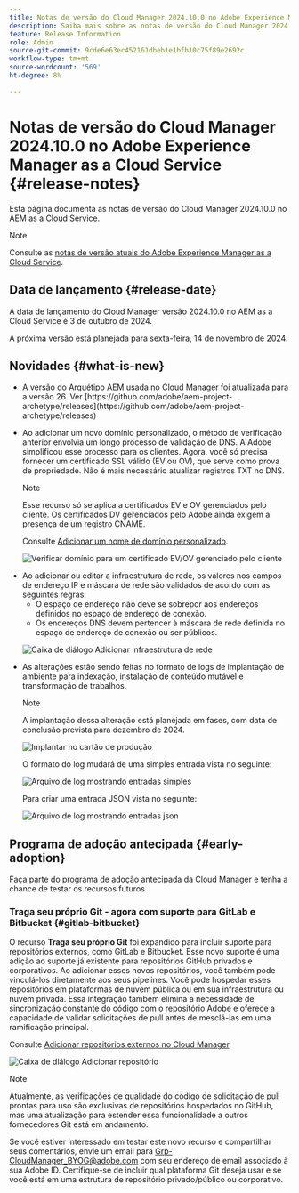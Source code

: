 ```yaml
---
title: Notas de versão do Cloud Manager 2024.10.0 no Adobe Experience Manager as a Cloud Service
description: Saiba mais sobre as notas de versão do Cloud Manager 2024.10.0 no AEM as a Cloud Service.
feature: Release Information
role: Admin
source-git-commit: 9cde6e63ec452161dbeb1e1bfb10c75f89e2692c
workflow-type: tm+mt
source-wordcount: '569'
ht-degree: 8%

---
```


# Notas de versão do Cloud Manager 2024.10.0 no Adobe Experience Manager as a Cloud Service {#release-notes}

Esta página documenta as notas de versão do Cloud Manager 2024.10.0 no AEM as a Cloud Service.

>[!NOTE]
>
>Consulte as [notas de versão atuais do Adobe Experience Manager as a Cloud Service](/help/release-notes/release-notes-cloud/release-notes-current.md).

## Data de lançamento {#release-date}

A data de lançamento do Cloud Manager versão 2024.10.0 no AEM as a Cloud Service é 3 de outubro de 2024.

A próxima versão está planejada para sexta-feira, 14 de novembro de 2024.

## Novidades {#what-is-new}

* <!-- BOTH CS & AMS --> A versão do Arquétipo AEM usada no Cloud Manager foi atualizada para a versão 26. Ver [https://github.com/adobe/aem-project-archetype/releases](https://github.com/adobe/aem-project-archetype/releases)

<!-- (CMGR-59817) -->

* <!-- CS ONLY --> Ao adicionar um novo domínio personalizado, o método de verificação anterior envolvia um longo processo de validação de DNS. A Adobe simplificou esse processo para os clientes. Agora, você só precisa fornecer um certificado SSL válido (EV ou OV), que serve como prova de propriedade. Não é mais necessário atualizar registros TXT no DNS.

  >[!NOTE]
  >
  >Esse recurso só se aplica a certificados EV e OV gerenciados pelo cliente. Os certificados DV gerenciados pelo Adobe ainda exigem a presença de um registro CNAME.

  Consulte [Adicionar um nome de domínio personalizado](/help/implementing/cloud-manager/custom-domain-names/add-custom-domain-name.md).

  ![Verificar domínio para um certificado EV/OV gerenciado pelo cliente](/help/implementing/cloud-manager/assets/verify-domain-customer-managed-step.png)

* <!-- CS ONLY --> Ao adicionar ou editar a infraestrutura de rede, os valores nos campos de endereço IP e máscara de rede são validados de acordo com as seguintes regras:

   * O espaço de endereço não deve se sobrepor aos endereços definidos no espaço de endereço de conexão.
   * Os endereços DNS devem pertencer à máscara de rede definida no espaço de endereço de conexão ou ser públicos.

  ![Caixa de diálogo Adicionar infraestrutura de rede](/help/implementing/cloud-manager/release-notes/assets/network-infrastructure-add.png)

* <!-- CS ONLY --> As alterações estão sendo feitas no formato de logs de implantação de ambiente para indexação, instalação de conteúdo mutável e transformação de trabalhos.

  >[!NOTE]
  >
  >A implantação dessa alteração está planejada em fases, com data de conclusão prevista para dezembro de 2024.

  ![Implantar no cartão de produção](/help/implementing/cloud-manager/release-notes/assets/deploy-to-production-card.png)

  O formato do log mudará de uma simples entrada vista no seguinte:

  ![Arquivo de log mostrando entradas simples](/help/implementing/cloud-manager/release-notes/assets/log-file-simple-entry.png)

  Para criar uma entrada JSON vista no seguinte:

  ![Arquivo de log mostrando entradas json](/help/implementing/cloud-manager/release-notes/assets/log-file-json-entry.png)


## Programa de adoção antecipada {#early-adoption}

Faça parte do programa de adoção antecipada da Cloud Manager e tenha a chance de testar os recursos futuros.

### Traga seu próprio Git - agora com suporte para GitLab e Bitbucket {#gitlab-bitbucket}

<!-- BOTH CS & AMS -->

O recurso **Traga seu próprio Git** foi expandido para incluir suporte para repositórios externos, como GitLab e Bitbucket. Esse novo suporte é uma adição ao suporte já existente para repositórios GitHub privados e corporativos. Ao adicionar esses novos repositórios, você também pode vinculá-los diretamente aos seus pipelines. Você pode hospedar esses repositórios em plataformas de nuvem pública ou em sua infraestrutura ou nuvem privada. Essa integração também elimina a necessidade de sincronização constante do código com o repositório Adobe e oferece a capacidade de validar solicitações de pull antes de mesclá-las em uma ramificação principal.

Consulte [Adicionar repositórios externos no Cloud Manager](/help/implementing/cloud-manager/managing-code/external-repositories.md).

![Caixa de diálogo Adicionar repositório](/help/implementing/cloud-manager/release-notes/assets/repositories-add-release-notes.png)

>[!NOTE]
>
>Atualmente, as verificações de qualidade do código de solicitação de pull prontas para uso são exclusivas de repositórios hospedados no GitHub, mas uma atualização para estender essa funcionalidade a outros fornecedores Git está em andamento.

Se você estiver interessado em testar este novo recurso e compartilhar seus comentários, envie um email para [Grp-CloudManager_BYOG@adobe.com](mailto:Grp-CloudManager_BYOG@adobe.com) com seu endereço de email associado à sua Adobe ID. Certifique-se de incluir qual plataforma Git deseja usar e se você está em uma estrutura de repositório privado/público ou corporativo.


<!-- ## Bug fixes




## Known issues {#known-issues} -->
